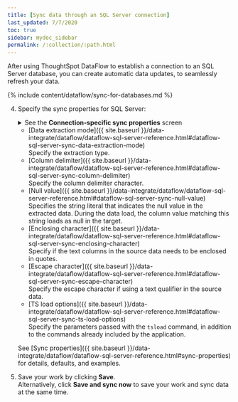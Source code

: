 ```yaml
---
title: [Sync data through an SQL Server connection]
last_updated: 7/7/2020
toc: true
sidebar: mydoc_sidebar
permalink: /:collection/:path.html
---
```

After using ThoughtSpot DataFlow to establish a connection to an SQL Server database, you can create automatic data updates, to seamlessly refresh your data.

{% include content/dataflow/sync-for-databases.md %}

4. Specify the sync properties for SQL Server:

   <details>
     <summary>See the <strong>Connection-specific sync properties</strong> screen</summary><p><img src="../../images/dataflow-set-sync-properties-draft.png" alt="Enter sync details" /></p>
   </details>

   <!--![Enter connection details]({{ site.baseurl }}/images/dataflow-sql-server-sync.png "Enter connection details")-->

   * [Data extraction mode]({{ site.baseurl }}/data-integrate/dataflow/dataflow-sql-server-reference.html#dataflow-sql-server-sync-data-extraction-mode)<br/>Specify the extraction type.
   * [Column delimiter]({{ site.baseurl }}/data-integrate/dataflow/dataflow-sql-server-reference.html#dataflow-sql-server-sync-column-delimiter)<br/>Specify the column delimiter character.
   * [Null value]({{ site.baseurl }}/data-integrate/dataflow/dataflow-sql-server-reference.html#dataflow-sql-server-sync-null-value)<br/>Specifies the string literal that indicates the null value in the extracted data. During the data load, the column value matching this string loads as null in the target.
   * [Enclosing character]({{ site.baseurl }}/data-integrate/dataflow/dataflow-sql-server-reference.html#dataflow-sql-server-sync-enclosing-character)<br/>Specify if the text columns in the source data needs to be enclosed in quotes.
   * [Escape character]({{ site.baseurl }}/data-integrate/dataflow/dataflow-sql-server-reference.html#dataflow-sql-server-sync-escape-character)<br/>Specify the escape character if using a text qualifier in the source data.
   * [TS load options]({{ site.baseurl }}/data-integrate/dataflow/dataflow-sql-server-reference.html#dataflow-sql-server-sync-ts-load-options)<br/>Specify the parameters passed with the <code>tsload</code> command, in addition to the commands already included by the application.

   See [Sync properties]({{ site.baseurl }}/data-integrate/dataflow/dataflow-sql-server-reference.html#sync-properties) for details, defaults, and examples.

5. Save your work by clicking **Save**.<br/>Alternatively, click **Save and sync now** to save your work and sync data at the same time.
